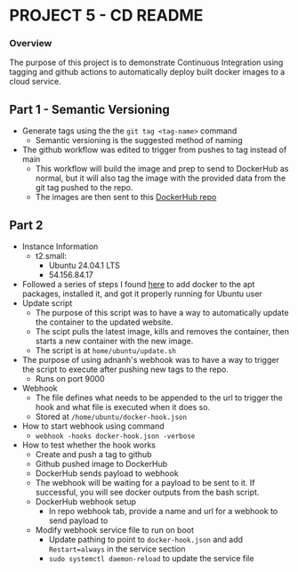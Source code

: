 # PROJECT 5 - CD README

### Overview
The purpose of this project is to demonstrate Continuous Integration using tagging and github actions to automatically deploy built docker images to a cloud service.

## Part 1 - Semantic Versioning
* Generate tags using the the `git tag <tag-name>` command
    * Semantic versioning is the suggested method of naming
* The github workflow was edited to trigger from pushes to tag instead of main
    * This workflow will build the image and prep to send to DockerHub as normal, but it will also tag the image with the provided data from the git tag pushed to the repo.
    * The images are then sent to this [DockerHub repo](https://hub.docker.com/repository/docker/insanityveins/ivery-ceg3120/general)

## Part 2
* Instance Information
    * t2.small: 
        * Ubuntu 24.04.1 LTS
        * 54.156.84.17
* Followed a series of steps I found [here](https://linux.how2shout.com/how-to-install-docker-on-aws-ec2-ubuntu-22-04-or-20-04-linux/) to add docker to the apt packages, installed it, and got it properly running for Ubuntu user
* Update script
    * The purpose of this script was to have a way to automatically update the container to the updated website.
    * The scipt pulls the latest image, kills and removes the container, then starts a new container with the new image.
    * The script is at `home/ubuntu/update.sh`
* The purpose of using adnanh's webhook was to have a way to trigger the script to execute after pushing new tags to the repo.
    * Runs on port 9000
* Webhook
    * The file defines what needs to be appended to the url to trigger the hook and what file is executed when it does so.
    * Stored at `/home/ubuntu/docker-hook.json`
* How to start webhook using command
    * `webhook -hooks docker-hook.json -verbose`
* How to test whether the hook works
    * Create and push a tag to github
    * Github pushed image to DockerHub
    * DockerHub sends payload to webhook
    * The webhook will be waiting for a payload to be sent to it. If successful, you will see docker outputs from the bash script.
    * DockerHub webhook setup
        * In repo webhook tab, provide a name and url for a webhook to send payload to
    * Modify webhook service file to run on boot
        * Update pathing to point to `docker-hook.json` and add `Restart=always` in the service section
        * `sudo systemctl daemon-reload` to update the service file 